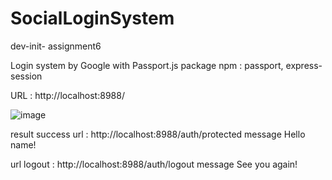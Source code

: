 # SocialLoginSystem
dev-init- assignment6

Login system by Google with Passport.js
package npm : passport, express-session

URL : http://localhost:8988/

![image](https://github.com/spksupakorn/SocialLoginSystem/assets/125872992/fe326cf0-387a-43ca-94a2-0bcdc3b73174)

result success url : http://localhost:8988/auth/protected
message Hello name!

url logout : http://localhost:8988/auth/logout
message See you again!


